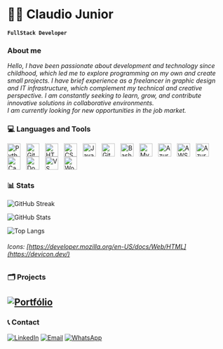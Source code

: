 # 🧑‍💻 Claudio Junior

**`FullStack Developer`**

### About me

*Hello, I have been passionate about development and technology since childhood, which led me to explore programming on my own and create small projects. I have brief experience as a freelancer in graphic design and IT infrastructure, which complement my technical and creative perspective. I am constantly seeking to learn, grow, and contribute innovative solutions in collaborative environments.<br>I am currently looking for new opportunities in the job market.*

### 💻 Languages and Tools

<img align="left" title="Python" alt="Python" width="30px" style="padding-right:10px;" src="https://cdn.jsdelivr.net/gh/devicons/devicon@latest/icons/python/python-original.svg"/>
<img align="left" title="Git" alt="Git" width="30px" style="padding-right:10px;" src="https://cdn.jsdelivr.net/gh/devicons/devicon/icons/git/git-original.svg" />
<img align="left" title="HTML5" alt="HTML" width="30px" style="padding-right:10px;" src="https://cdn.jsdelivr.net/gh/devicons/devicon/icons/html5/html5-plain.svg" />
<img align="left" title="CSS3" alt="CSS" width="30px" style="padding-right:10px;" src="https://cdn.jsdelivr.net/gh/devicons/devicon/icons/css3/css3-plain.svg" />
<img align="left" title="JavaScript" alt="JavaScript" width="30px" style="padding-right:10px;" src="https://cdn.jsdelivr.net/gh/devicons/devicon/icons/javascript/javascript-plain.svg" />
<img align="left" title="GitHub" alt="GitHub" width="30px" style="padding-right:10px;" src="https://cdn.jsdelivr.net/gh/devicons/devicon@latest/icons/github/github-original.svg" />
<img align="left" title="Bash" alt="Bash" width="30px" style="padding-right:10px;" src="https://cdn.jsdelivr.net/gh/devicons/devicon/icons/bash/bash-original.svg" />
<img align="left" title="MySQL" alt="MySQL" width="30px" style="padding-right:10px;" src="https://cdn.jsdelivr.net/gh/devicons/devicon@latest/icons/mysql/mysql-original.svg" />
<img align="left" title="Azure SQL Database" alt="Azuresqldatabase" width="30px" style="padding-right:10px;" src="https://cdn.jsdelivr.net/gh/devicons/devicon@latest/icons/azuresqldatabase/azuresqldatabase-original.svg" />
<img align="left" title="Amazon Web Service" alt="AWS" width="30px" style="padding-right:10px;" src="https://cdn.jsdelivr.net/gh/devicons/devicon@latest/icons/amazonwebservices/amazonwebservices-original-wordmark.svg" />
<img align="left" title="Azure" alt="Azure" width="30px" style="padding-right:10px;" src="https://cdn.jsdelivr.net/gh/devicons/devicon@latest/icons/azure/azure-original.svg" />
<img align="left" title="Canva" alt="Canva" width="30px" style="padding-right:10px;" src="https://cdn.jsdelivr.net/gh/devicons/devicon@latest/icons/canva/canva-original.svg" />
<img align="left" title="Docker" alt="Docker" width="30px" style="padding-right:10px;" src="https://cdn.jsdelivr.net/gh/devicons/devicon@latest/icons/docker/docker-plain.svg" />
<img align="left" title="VIsual Studio Code" alt="VS Code" width="30px" style="padding-right:10px;" src="https://cdn.jsdelivr.net/gh/devicons/devicon@latest/icons/vscode/vscode-original.svg" />       
<img align="left" title="WordPress" alt="WordPress" width="30px" style="padding-right:10px;" src="https://cdn.jsdelivr.net/gh/devicons/devicon@latest/icons/wordpress/wordpress-plain.svg" />

<br/><br/>
-
### 📊 Stats

![GitHub Streak](https://streak-stats.demolab.com?user=claudiojuniordev&theme=tokyonight)

![GitHub Stats](https://github-readme-stats.vercel.app/api?username=claudiojuniordev&show_icons=true&theme=tokyonight) 

![Top Langs](https://github-readme-stats.vercel.app/api/top-langs/?username=claudiojuniordev&layout=compact&theme=tokyonight)
###### Icons: [https://developer.mozilla.org/en-US/docs/Web/HTML](https://devicon.dev/)

### 🗂️ Projects
[![Portfólio](https://img.shields.io/badge/-Portf%C3%B3lio-24292F?style=flat&logo=github&logoColor=white)](https://github.com/claudiojuniordev/portfolio)
-
### 📞 Contact

[![LinkedIn](https://img.shields.io/badge/-LinkedIn-0A66C2?style=flat&logo=linkedin&logoColor=white)](https://www.linkedin.com/in/claudiocjr/)
[![Email](https://img.shields.io/badge/-Email-D14836?style=flat&logo=gmail&logoColor=white)](mailto:claudiojuniorofficial@gmail.com)
[![WhatsApp](https://img.shields.io/badge/-WhatsApp-25D366?style=flat&logo=whatsapp&logoColor=white)](https://wa.me/5541996236741)

